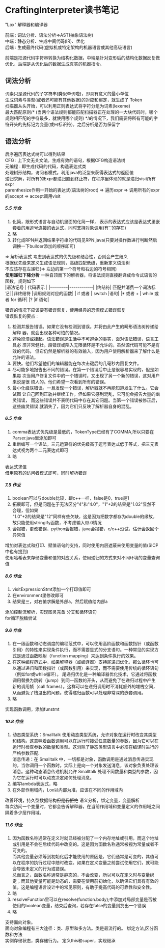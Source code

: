 # CraftingInterpreter读书笔记
"Lox" 解释器和编译器

前端 : 词法分析、语法分析=>AST(抽象语法树)  
中端 : 静态分析、生成中间代码(IR)、优化  
后端 : 生成最终代码(虚拟机或特定架构的机器语言或其他高级语言)  

前端是把源代码字符串转换为结构化数据，中端是针对变形后的结构化数据反复做优化，后端是从优化后的数据生成真实的机器指令。  

## 词法分析
词素只是源代码的子字符串<del>(类似单词啦)</del>，即具有意义的最小单位  
生成词素与类型(或者还可能有其他数据)的对应和绑定，就生成了 Token  
扫描器从头开始，可以利用正则表达式将字符分组为词素(lexeme)  
最大匹配原则/* (当两个语法规则都能匹配扫描器正在处理的一大块代码时，哪个规则相匹配的字符最多，就使用哪个规则) */的情况下，我们需要将所有可能的字符开头的先标记为变量(或曰标识符)，之后分析是否为保留字  

## 语法分析
后序遍历表达式树可以得到结果  
CFG : 上下文无关文法，生成有效的语句，根据CFG构造语法树  
元编程 : 即生成代码的代码，构造表达式类  
处理树形结构，访问者模式，利用java的泛型来获得表达式的返回值  
递归求解，将所有的Expr都递归直到终止符，在程序里体现的就是递归visit所有expr  
parenthesize作用一开始的表达式(语法树的root) => 遍历expr => 调用所有的expr的accept => accept调用visit
##### 5.5 作业
1. 化简，跟形式语言与自动机里面的化简一样，
    表示的表达式应该是表达式里嵌套着的用逗号连接的表达式，同时支持对象调用(有'.'的存在)
2. 略
3. 转化成RPN并返回结果字符串的代码见RPN.java(只要对操作数进行判断然后调换一下builder添加的顺序即可)

=> 解析表达式
考虑到表达式的优先级和结合性，否则会产生歧义  
根据优先级来定义生成语法规则，高级匹配低级，重新定义语法树  
不应该存在左递归(=> 左边的第一个符号和右边的符号相同)  
**使用递归下降分析**
一种自顶而下的解析器，将语法规则直接翻译成命令式语言的函数，规则如下  
|语法记号 | 代码表示 |
|---------|------------|
|终结符| 匹配并消费一个词法标记|
|非终结符 |调用规则对应的函数|
| if 或者 | switch |语句|
|* 或者 + | while 或者 for 循环|
|? |if 语句|

错误的情况下应该要有错误恢复，使用经典的恐慌模式错误恢复  
错误恢复的要点 :  
1. 检测并报告错误。如果它没有检测到错误，并将由此产生的畸形语法树传递给解释
器，就会出现各种可怕的情况。
2. 避免崩溃或挂起。语法错误是生活中不可避免的事实，面对语法错误，语言工具必
须非常健壮。段错误或陷入无限循环是不允许的。虽然源代码可能不是有效的代码，
但它仍然是解析器的有效输入，因为用户使用解析器来了解什么是允许的语法。
3. 要快。他们希望他们的编辑器能在每次击键后的几毫秒内回复文件。
4. 尽可能多地报告出不同的错误。在第一个错误后中止是很容易实现的，但是如果每
次当用户修复文件中的一个错误时，又出现了另一个新的错误，这对用户来说是很
烦人的。他们希望一次看到所有的错误。
5. 最小化级联错误。一旦发现一个错误，解析器就不再能知道发生了什么。它会试图
让自己回到正轨并继续工作，但如果它感到混乱，它可能会报告大量的幽灵错误，
而这些错误并不表明代码中存在其它问题。当第一个错误被修正后，这些幽灵错误
就消失了，因为它们只反映了解析器自身的混乱。

##### 6.5 作业
1. comma表达式优先级是最低的，TokenType已经有了COMMA,所以只要在Parser.java里添加即可  
2. 重新编写一个语法，三元运算符的优先级高于逗号表达式低于等式，把三元表达式视为两个二元表达式即可  
3. 略  

表达式求值  
借用原有的访问者模式即可，同时解析错误

##### 7.5 作业
1. boolean可以与double比较，跟c++一样，false是0，true是1
2. 拓展即可，但是问题在于无法区分"4"和"4.0"，"1"+2的结果是"1.02"显然不合理，但如果  
"1.0"+2的结果是"12"同样有些欠缺，这是因为把数字都存为double的缘故，故只能使用stringify函数，不考虑输入带.0情况
3. 会报错，更改错误，python会报错，java会报错，c/c++没试，估计会返回个异常值

增加对表达式和打印、赋值语句的支持，同时使用内层遮蔽来使用变量的值(SICP中也有提到)  
使用哈希表来存储变量和值的对应关系，使用递归的方式来对不同环境的变量查询值

##### 8.6 作业
1. visitExpressionStmt添加一个打印值即可
2. 在environment里修改即可
3. 结果是三，对右值求解是外部a，然后赋值给内部a

添加控制流解析，实现图灵完备
分支和循环语句  
for循环脱糖尝试

##### 9.6 作业
1. 在一级函数和动态调度的编程范式中，可以使用高阶函数和函数指针（或函数引用）的特性来实现条件执行，而不需要显式的分支语句。一种常见的实现方式是通过函数映射（function mapping）来达到条件执行的效果。
2. 在这种编程范式中，如果解释器（或编译器）支持尾递归优化，那么循环也可以通过递归和函数指针（或函数引用）来实现，而不需要使用传统的循环语句（例如for或while循环）。
尾递归优化是一种编译器优化技术，它通过将函数调用替换为跳转（jump）到同一函数的开头，从而避免了在递归过程中产生新的调用帧（call frames）。这样可以在递归调用时不消耗额外的堆栈空间，从而避免了栈溢出的问题，使得递归函数可以处理非常深的嵌套调用。  
3. 略

实现函数调用，添加funstmt

##### 10.8 作业
1. 动态类型系统：Smalltalk 使用动态类型系统，允许对象在运行时改变其类型和结构。这意味着函数调用可以在运行时接受任意数量的参数，因为它可以在运行时检查参数的数量和类型。这消除了静态类型语言中必须在编译时进行的严格参数匹配.  
消息传递：在 Smalltalk 中，一切都是对象，函数调用是通过消息传递实现的。当你调用一个函数时，实际上是向一个对象发送消息，该对象负责处理该消息。这种动态消息传递机制允许 Smalltalk 处理不同数量和类型的参数，因为它在运行时可以动态决定如何处理消息。  
2. 编写lambda表达式，略
3. 在外部作用域内，Lox以内部为准，应该在不同的作用域内

改善环境，持久型数据结构<del>但是我拒绝</del>
语义分析，绑定变量，变量解析  
每次访问一个变量时，它都会告诉解释器，在当前作用域和变量定义的作用域之间隔着多少层作用域。

##### 11.6 作业
1. 因为函数名称通常在定义时就已经被分配了一个内存地址或引用，而这个地址或引用是不会在后续代码中改变的。这是因为函数名称通常被视为常量或者不可变的。  
而其他变量必须等到初始化后才能使用的原因是，它们通常是可变的，其值可以在程序的执行过程中随时改变。如果在定义变量之前尝试使用它们，就可能会导致未定义的行为或错误。  
总而言之，函数名称通常是静态的，不会改变，所以可以在定义时与变量绑定；而其他变量可能是动态的，需要在使用前初始化，以确保它们具有有效的值。这是编程语言设计中的常见原则，有助于提高代码的可靠性和安全性。
2. 略 
3. resolveFunction里可以在resolve(function.body);中添加对局部变量是否被使用的boolean变量，结束后查询，若存在false的变量则扔出一个错误
4. 略

支持面向对象。  
面向对象编程有三大途径：类、原型和多方法。类是最流行的。
绑定方法,区分函数和方法  
实例存储状态，类存储行为。
定义this和super，实现继承


<!-- # Lua 源码分析 -->
